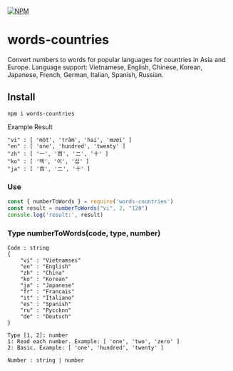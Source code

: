 [![NPM](https://nodei.co/npm/words-countries.png)](https://www.npmjs.com/package/words-countries)

# words-countries
Convert numbers to words for popular languages for countries in Asia and Europe. 
Language support: Vietnamese, English, Chinese, Korean, Japanese, French, German, Italian, Spanish, Russian.
## Install
```$xslt
npm i words-countries
```
Example Result
```$xslt
"vi" : [ 'một', 'trăm', 'hai', 'mươi' ]
"en" : [ 'one', 'hundred', 'twenty' ]
"zh" : [ '一', '百', '二', '十' ]
"ko" : [ '백', '이', '십' ]
"ja" : [ '百', '二', '十' ]
```
### Use

```js
const { numberToWords } = require('words-countries')
const result = numberToWords("vi", 2, "120")
console.log('result:', result)
```
### Type numberToWords(code, type, number)
```$xslt
Code : string
{
    "vi" : "Vietnamses"
    "en" : "English"
    "zh" : "China"
    "ko" : "Korean"
    "ja" : "Japanese"
    "fr" : "Francais"
    "it" : "Italiano"
    "es" : "Spanish"
    "ru" : "Pyccknn"
    "de" : "Deutsch"
}

Type [1, 2]: number
1: Read each number. Example: [ 'one', 'two', 'zero' ]
2: Basic. Example: [ 'one', 'hundred', 'twenty' ]

Number : string | number
```